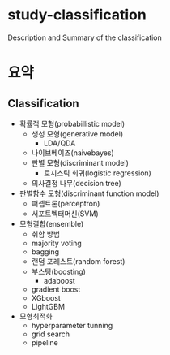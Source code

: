# study-classification
Description and Summary of the classification

# 요약

## Classification
- 확률적 모형(probabillistic model)
    - 생성 모형(generative model)
        - LDA/QDA
	- 나이브베이즈(naivebayes)
    - 판별 모형(discriminant model)
        - 로지스틱 회귀(logistic regression)
	- 의사결정 나무(decision tree)
- 판별함수 모형(discriminant function model)
    - 퍼셉트론(perceptron)
    - 서포트벡터머신(SVM)
- 모형결합(ensemble)
    - 취합 방법
    - majority voting
    - bagging
    - 랜덤 포레스트(random forest)
    - 부스팅(boosting)
        - adaboost
	- gradient boost
	- XGboost
	- LightGBM
- 모형최적화
    - hyperparameter tunning
    - grid search
    - pipeline
